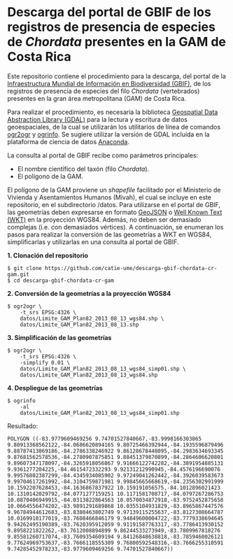# Descarga del portal de GBIF de los registros de presencia de especies de _Chordata_ presentes en la GAM de Costa Rica
Este repositorio contiene el procedimiento para la descarga, del portal de la [Infraestructura Mundial de Información en Biodiversidad (GBIF)](https://www.gbif.org/), de los registros de presencia de especies del filo _Chordata_ (vertebrados) presentes en la gran área metropolitana (GAM) de Costa Rica.

Para realizar el procedimiento, es necesaria la biblioteca [Geospatial Data Abstraction Library (GDAL)](https://gdal.org/) para la lectura y escritura de datos geoespaciales, de la cual se utilizarán los utilitarios de línea de comandos [ogr2ogr](https://gdal.org/programs/ogr2ogr.html) y [ogrinfo](https://gdal.org/programs/ogrinfo.html). Se sugiere utilizar la versión de GDAL incluída en la plataforma de ciencia de datos [Anaconda](https://www.anaconda.com/).

La consulta al portal de GBIF recibe como parámetros principales:
* El nombre científico del taxón (filo _Chordata_).
* El polígono de la GAM.

El polígono de la GAM proviene un _shapefile_ facilitado por el Ministerio de Vivienda y Asentamientos Humanos (Mivah), el cual se incluye en este repositorio, en el subdirectorio /datos. Para utilizarse en el portal de GBIF, las geometrías deben expresarse en formato [GeoJSON](https://geojson.org/) o [Well Known Text (WKT)](https://en.wikipedia.org/wiki/Well-known_text_representation_of_geometry) en la proyección WGS84. Además, no deben ser demasiado complejas (i.e. con demasiados vértices). A continuación, se enumeran los pasos para realizar la conversión de las geometrías a WKT en WGS84, simplificarlas y utilizarlas en una consulta al portal de GBIF.

**1. Clonación del repositorio**
```terminal
$ git clone https://github.com/catie-ume/descarga-gbif-chordata-cr-gam.git
$ cd descarga-gbif-chordata-cr-gam
```
**2. Conversión de la geometrías a la proyección WGS84**
```terminal
$ ogr2ogr \
    -t_srs EPSG:4326 \
    datos/Limite_GAM_Plan82_2013_08_13_wgs84.shp \
    datos/Limite_GAM_Plan82_2013_08_13.shp
```
**3. Simplificación de las geometrías**
```terminal
$ ogr2ogr \
    -t_srs EPSG:4326 \
    -simplify 0.01 \
    datos/Limite_GAM_Plan82_2013_08_13_wgs84_simp01.shp \
    datos/Limite_GAM_Plan82_2013_08_13_wgs84.shp
```
**4. Despliegue de las geometrías**
```terminal
$ ogrinfo 
    -al 
    datos/Limite_GAM_Plan82_2013_08_13_wgs84_simp01.shp
```
Resultado:
```terminal
POLYGON ((-83.9779609469256 9.74701527840667,-83.9998166303865 9.80913368562122,-84.0686620894165 9.80725466392944,-84.1935596879496 9.88787413069186,-84.2786338246922 9.86128678448095,-84.2983634693345 9.87681562578536,-84.2780907875851 9.88451379870899,-84.2864606620801 9.89607347178097,-84.3265918056867 9.91666122742282,-84.3891954885131 9.9361277204225,-84.4615472332293 9.92131212990945,-84.4576196690076 9.99576802387299,-84.4345934085902 9.97249041262442,-84.3926039583673 9.99704617261992,-84.3104759871981 9.99845665668619,-84.2356302991999 10.1592207628453,-84.1636867837922 10.159191056575,-84.1012896021423 10.1310142029792,-84.0771277159251 10.1171581708717,-84.0797267286753 10.0870406949915,-84.0313822864563 10.0570034872918,-83.9752452875658 10.0664556474202,-83.9891291689868 10.0355104931829,-83.8965867447576 9.96784944612683,-83.8380463802749 9.97139115255637,-83.8127308664787 10.0169910177019,-83.7608466846179 9.94849600004722,-83.7779338694645 9.94262495190389,-83.7620395912059 9.91191587763317,-83.7786413930152 9.8958221822262,-83.7612008894899 9.86244533273949,-83.7809967818276 9.85581260717074,-83.7609354609194 9.84126848638818,-83.7859460026121 9.77624969753637,-83.7666118555309 9.76800592548316,-83.7666255310591 9.74285452978233,-83.9779609469256 9.74701527840667))
```
